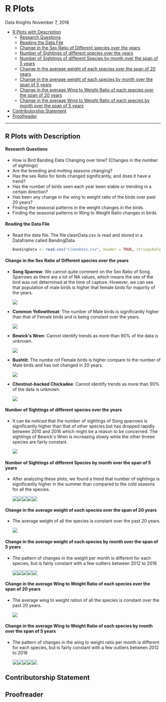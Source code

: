 R Plots
================
Data Knights
November 7, 2018

-   [R Plots with Description](#r-plots-with-description)
    -   [Research Questions](#research-questions)
    -   [Reading the Data File](#reading-the-data-file)
    -   [Change in the Sex Ratio of Different species over the years](#change-in-the-sex-ratio-of-different-species-over-the-years)
    -   [Number of Sightings of different species over the years](#number-of-sightings-of-different-species-over-the-years)
    -   [Number of Sightings of different Species by month over the span of 5 years](#number-of-sightings-of-different-species-by-month-over-the-span-of-5-years)
    -   [Change in the average weight of each species over the span of 20 years](#change-in-the-average-weight-of-each-species-over-the-span-of-20-years)
    -   [Change in the average weight of each species by month over the span of 5 years](#change-in-the-average-weight-of-each-species-by-month-over-the-span-of-5-years)
    -   [Change in the average Wing to Weight Ratio of each species over the span of 20 years](#change-in-the-average-wing-to-weight-ratio-of-each-species-over-the-span-of-20-years)
    -   [Change in the average Wing to Weight Ratio of each species by month over the span of 5 years](#change-in-the-average-wing-to-weight-ratio-of-each-species-by-month-over-the-span-of-5-years)
-   [Contributorship Statement](#contributorship-statement)
-   [Proofreader](#proofreader)

------------------------------------------------------------------------

R Plots with Description
------------------------

#### Research Questions

-   How is Bird Banding Data Changing over time? (Changes in the number of sightings)
-   Are the breeding and molting seasons changing?
-   Has the sex Ratio for birds changed significantly, and does it have a trend?
-   Has the number of birds seen each year been stable or trending in a certain direction?
-   Has been any change in the wing to weight ratio of the birds over past 20 years?
-   Finding the seasonal patterns in the weight changes in the birds.
-   Finding the seasonal patterns in Wing to Weight Ratio changes in birds.

#### Reading the Data File

-   Read the data file. The file cleanData.csv is read and stored in a Dataframe called BandingData.

    ``` r
    BandingData <- read.csv("cleanData.csv", header = TRUE, stringsAsFactors = FALSE)
    ```

#### Change in the Sex Ratio of Different species over the years

-   **Song Sparrow**: We cannot quite comment on the Sex Ratio of Song Sparrows as there are a lot of NA values, which means the sex of the bird was not determined at the time of capture. However, we can see that population of male birds is higher that female birds for majority of the years.

    ![](r_plots_files/figure-markdown_github/unnamed-chunk-3-1.png)

-   **Common Yellowthroat**: The number of Male birds is significantly higher than that of Female birds and is being constant over the years.

    ![](r_plots_files/figure-markdown_github/unnamed-chunk-4-1.png)

-   **Bewick's Wren**: Cannot identify trends as more than 90% of the data is unknown.

    ![](r_plots_files/figure-markdown_github/unnamed-chunk-5-1.png)

-   **Bushtit**: The numbe rof Female birds is higher compare to the number of Male birds and has not changed in 20 years.

    ![](r_plots_files/figure-markdown_github/unnamed-chunk-6-1.png)

-   **Chestnut-backed Chickadee**: Cannot identify trends as more than 90% of the data is unknown.

    ![](r_plots_files/figure-markdown_github/unnamed-chunk-7-1.png)

#### Number of Sightings of different species over the years

-   It can be noticed that the number of sightings of Song sparrows is significantly higher than that of other species but has dropped rapidly between 2010 and 2016 which might be a reason to be concerned. The sightings of Bewick's Wren is increasing slowly while the other threee species are fairly constant.

    ![](r_plots_files/figure-markdown_github/unnamed-chunk-8-1.png)

#### Number of Sightings of different Species by month over the span of 5 years

-   After analyzing these plots, we found a trend that number of sightings is significantly higher in the summer than compared to the cold seasons for all the species.

    ![](r_plots_files/figure-markdown_github/unnamed-chunk-9-1.png)![](r_plots_files/figure-markdown_github/unnamed-chunk-9-2.png)![](r_plots_files/figure-markdown_github/unnamed-chunk-9-3.png)![](r_plots_files/figure-markdown_github/unnamed-chunk-9-4.png)![](r_plots_files/figure-markdown_github/unnamed-chunk-9-5.png)

#### Change in the average weight of each species over the span of 20 years

-   The average weight of all the species is constant over the past 20 years.

    ![](r_plots_files/figure-markdown_github/unnamed-chunk-10-1.png)

#### Change in the average weight of each species by month over the span of 5 years

-   The pattern of changes in the weight per month is different for each species, but is fairly constant with a few outliers between 2012 to 2016

    ![](r_plots_files/figure-markdown_github/unnamed-chunk-11-1.png)![](r_plots_files/figure-markdown_github/unnamed-chunk-11-2.png)![](r_plots_files/figure-markdown_github/unnamed-chunk-11-3.png)![](r_plots_files/figure-markdown_github/unnamed-chunk-11-4.png)![](r_plots_files/figure-markdown_github/unnamed-chunk-11-5.png)

#### Change in the average Wing to Weight Ratio of each species over the span of 20 years

-   The average wing to weight ration of all the species is constant over the past 20 years.

    ![](r_plots_files/figure-markdown_github/unnamed-chunk-12-1.png)

#### Change in the average Wing to Weight Ratio of each species by month over the span of 5 years

-   The pattern of changes in the wing to weight ratio per month is different for each species, but is fairly constant with a few outliers between 2012 to 2016

    ![](r_plots_files/figure-markdown_github/unnamed-chunk-13-1.png)![](r_plots_files/figure-markdown_github/unnamed-chunk-13-2.png)![](r_plots_files/figure-markdown_github/unnamed-chunk-13-3.png)![](r_plots_files/figure-markdown_github/unnamed-chunk-13-4.png)![](r_plots_files/figure-markdown_github/unnamed-chunk-13-5.png)

Contributorship Statement
-------------------------

Proofreader
-----------
